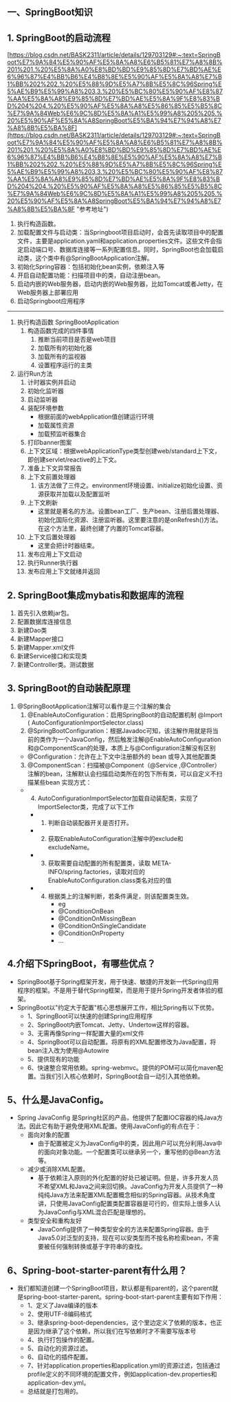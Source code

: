 ## 一、SpringBoot知识 ##
## 1. SpringBoot的启动流程 ## 
[https://blog.csdn.net/BASK2311/article/details/129703129#:~:text=SpringBoot%E7%9A%84%E5%90%AF%E5%8A%A8%E6%B5%81%E7%A8%8B%201%201.%20%E5%8A%A0%E8%BD%BD%E9%85%8D%E7%BD%AE%E6%96%87%E4%BB%B6%E4%B8%8E%E5%90%AF%E5%8A%A8%E7%B1%BB%202%202.%20%E5%88%9D%E5%A7%8B%E5%8C%96Spring%E5%AE%B9%E5%99%A8%203,3.%20%E5%BC%80%E5%90%AF%E8%87%AA%E5%8A%A8%E9%85%8D%E7%BD%AE%E5%8A%9F%E8%83%BD%204%204.%20%E5%90%AF%E5%8A%A8%E5%86%85%E5%B5%8C%E7%9A%84Web%E6%9C%8D%E5%8A%A1%E5%99%A8%205%205.%20%E5%90%AF%E5%8A%A8SpringBoot%E5%BA%94%E7%94%A8%E7%A8%8B%E5%BA%8F](https://blog.csdn.net/BASK2311/article/details/129703129#:~:text=SpringBoot%E7%9A%84%E5%90%AF%E5%8A%A8%E6%B5%81%E7%A8%8B%201%201.%20%E5%8A%A0%E8%BD%BD%E9%85%8D%E7%BD%AE%E6%96%87%E4%BB%B6%E4%B8%8E%E5%90%AF%E5%8A%A8%E7%B1%BB%202%202.%20%E5%88%9D%E5%A7%8B%E5%8C%96Spring%E5%AE%B9%E5%99%A8%203,3.%20%E5%BC%80%E5%90%AF%E8%87%AA%E5%8A%A8%E9%85%8D%E7%BD%AE%E5%8A%9F%E8%83%BD%204%204.%20%E5%90%AF%E5%8A%A8%E5%86%85%E5%B5%8C%E7%9A%84Web%E6%9C%8D%E5%8A%A1%E5%99%A8%205%205.%20%E5%90%AF%E5%8A%A8SpringBoot%E5%BA%94%E7%94%A8%E7%A8%8B%E5%BA%8F "参考地址")
1. 执行构造函数。
2. 加载配置文件与启动类：当Springboot项目启动时，会首先读取项目中的配置文件，主要是application.yaml和application.properties文件。这些文件会指定启动端口号、数据库连接等一系列配置信息。同时，SpringBoot也会加载启动类，这个类中有@SpringBootApplication注解。
2. 初始化Spring容器：包括初始化bean实例，依赖注入等
3. 开启自动配置功能：扫描项目中的类，自动注册bean。
4. 启动内嵌的Web服务器，启动内嵌的Web服务器，比如Tomcat或者Jetty，在Web服务器上部署应用
5. 启动Springboot应用程序
---------
1. 执行构造函数 SpringBootApplication
    1. 构造函数完成的四件事情
        1. 推断当前项目是否是web项目
        2. 加载所有的初始化器
        3. 加载所有的监视器
        4. 设置程序运行的主类
2. 运行Run方法
    1. 计时器实例并启动
    2. 初始化监听器
    3. 启动监听器
    4. 装配环境参数
       - 根据前面的webApplication值创建运行环境
       - 加载属性资源
       - 加载预监听器集合
    5. 打印banner图案
    6. 上下文区域：根据webApplicationType类型创建web/standard上下文，即创建servlet/reactive的上下文。
    7. 准备上下文异常报告
    8. 上下文前置处理器
        1. 该方法做了三件之。environment环境设置、initialize初始化设置、资源获取并加载以及配置监听
    9. 上下文刷新
        - 这里就是著名的方法。设置bean工厂、生产bean、注册后置处理器、初始化国际化资源、注册监听器。这里要注意的是onRefresh()方法。在这个方法里，最终创建了内置的Tomcat容器。
    10. 上下文后置处理器
        - 这里会把计时器结束。
    11. 发布应用上下文启动
    12. 执行Runner执行器
    13. 发布应用上下文就绪并返回

## 2. SpringBoot集成mybatis和数据库的流程 ##
1. 首先引入依赖jar包。
2. 配置数据库连接信息
3. 新建Dao类
4. 新建Mapper接口
5. 新建Mapper.xml文件
6. 新建Service接口和实现类
7. 新建Controller类。测试数据

## 3. SpringBoot的自动装配原理 ##
1. @SpringBootApplication注解可以看作是三个注解的集合
    1. @EnableAutoConfiguration：启用SpringBoot的自动配置机制 @Import ( AutoConfigurationImportSelector.class)
    2. @SpringBootConfiguration：根据Javadoc可知，该注解作用就是将当前的类作为一个JavaConfig，然后触发注解@EnableAutoConfiguration和@ComponentScan的处理，本质上与@Configuration注解没有区别
      -   @Configuration：允许在上下文中注册额外的 bean 或导入其他配置类
    3. @ComponentScan：扫描被@Component（@Service ,@Controller）注解的bean，注解默认会扫描启动类所在的包下所有类，可以自定义不扫描某些bean
    实现方式：
    - 4. AutoConfigurationImportSelector加载自动装配类，实现了ImportSelector类，完成了以下工作
      - 1.  判断自动装配器开关是否打开。
      - 2.  获取EnableAutoConfiguration注解中的exclude和excludeName。
      - 3.  获取需要自动配置的所有配置类，读取 META-INFO/spring.factories，读取对应的EnableAutoConfiguration.class类名对应的值
      - 4.  根据类上的注解判断，若条件满足，则该配置类生效。
             - eg
            - @ConditionOnBean
            - @ConditionOnMissingBean
            - @ConditionOnSingleCandidate
            - @ConditionOnProperty
            - ...

## 4.介绍下SpringBoot，有哪些优点？
- SpringBoot基于Spring框架开发，用于快速、敏捷的开发新一代Spring应用程序的框架。不是用于替代Spring框架，而是用于提升Spring开发者体验的框架。
- SpringBoot以"约定大于配置"核心思想展开工作，相比Spring有以下优势。
    - 1、SpringBoot可以快速的创建Spring应用程序
    - 2、SpringBoot内嵌Tomcat、Jetty、Undertow这样的容器。
    - 3、无需再像Spring一样配置大量的xml文件
    - 4、SpringBoot可以自动配置。将原有的XML配置修改为Java配置，将bean注入改为使用@Autowire
    - 5、提供现有的功能
    - 6、快速整合常用依赖。spring-webmvc。提供的POM可以简化maven配置。当我们引入核心依赖时，SpringBoot会自一动引入其他依赖。

## 5、什么是JavaConfig。
 - Spring JavaConfig 是Spring社区的产品，他提供了配置IOC容器的纯Java方法。因此它有助于避免使用XML配置。使用JavaConfig的有点在于：
    - 面向对象的配置
        - 由于配置被定义为JavaConfig中的类，因此用户可以充分利用Java中的面向对象功能。一个配置类可以继承另一个，重写他的@Bean方法等。
    - 减少或消除XML配置。
        - 基于依赖注入原则的外化配置的好处已被证明。但是，许多开发人员不希望XML和Java之间来回切换。JavaConfig为开发人员提供了一种纯纯Java方法来配置XML配置概念相似的Spring容器。从技术角度讲，只使用JavaConfig配置类配置容器是可行的，但实际上很多人认为JavaConfig与XML混合匹配是理想的。
    - 类型安全和重构友好
        - JavaConfig提供了一种类型安全的方法来配置Spring容器。由于Java5.0对泛型的支持，现在可以安类型而不按名称检索bean，不需要被任何强制转换或基于字符串的查找。
    
## 6、Spring-boot-starter-parent有什么用？ 
 -  我们都知道创建一个SpringBoot项目，默认都是有parent的，这个parent就是spring-boot-starter-parent。spring-boot-start-parent主要有如下作用：
    - 1、定义了Java编译的版本
    - 2、使用UTF-8编码格式
    - 3、继承spring-boot-dependencies，这个里边定义了依赖的版本，也正是因为继承了这个依赖，所以我们在写依赖时才不需要写版本号
    - 4、执行打包操作的配置。 
    - 5、自动化的资源过滤。
    - 6、自动化的插件配置。
    - 7、针对application.properties和application.yml的资源过滤，包括通过profile定义的不同环境的配置文件，例如application-dev.properties和application-dev.yml。
    - 总结就是打包用的。

